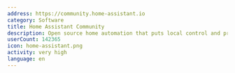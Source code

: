 ```yaml
---
address: https://community.home-assistant.io
category: Software
title: Home Assistant Community
description: Open source home automation that puts local control and privacy first.
userCount: 142365
icon: home-assistant.png
activity: very high
language: en
---
```

